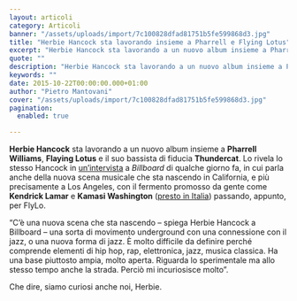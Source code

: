 ```yaml
---
layout: articoli
category: Articoli
banner: "/assets/uploads/import/7c100828dfad81751b5fe599868d3.jpg"
title: "Herbie Hancock sta lavorando insieme a Pharrell e Flying Lotus"
excerpt: "Herbie Hancock sta lavorando a un nuovo album insieme a Pharrell Williams, Flaying Lotus e il suo bassista di fiducia Thundercat. Lo rivela lo stesso Hancock in un’intervista a Billboard di qualche giorno fa, in cui parla anche della nuova scena musicale che sta nascendo in California, e più precisamente a Los Angeles, con il [&hellip"
quote: ""
description: "Herbie Hancock sta lavorando a un nuovo album insieme a Pharrell Williams, Flaying Lotus e il suo bassista di fiducia Thundercat. Lo rivela lo stesso Hancock in un’intervista a Billboard di qualche giorno fa, in cui parla anche della nuova scena musicale che sta nascendo in California, e più precisamente a Los Angeles, con il [&hellip"
keywords: ""
date: 2015-10-22T00:00:00.000+01:00
author: "Pietro Mantovani"
cover: "/assets/uploads/import/7c100828dfad81751b5fe599868d3.jpg"
pagination:
  enabled: true

---
```


[](https://hotmc.com/wp-content/uploads/2015/10/7c100828dfad81751b5fe599868d3.jpg)

**Herbie Hancock** sta lavorando a un nuovo album insieme a **Pharrell Williams**, **Flaying Lotus** e il suo bassista di fiducia **Thundercat**. Lo rivela lo stesso Hancock in [un’intervista](https://www.billboard.com/articles/news/6731100/herbie-hancock-new-album) a _Billboard_ di qualche giorno fa, in cui parla anche della nuova scena musicale che sta nascendo in California, e più precisamente a Los Angeles, con il fermento promosso da gente come **Kendrick Lamar** e **Kamasi Washington** ([presto in Italia](https://hotmc.com/eventi-concerti-22-ottobre-30-gennaio/)) passando, appunto, per FlyLo.

“C’è una nuova scena che sta nascendo – spiega Herbie Hancock a Billboard – una sorta di movimento underground con una connessione con il jazz, o una nuova forma di jazz. È molto difficile da definire perché comprende elementi di hip hop, rap, elettronica, jazz, musica classica. Ha una base piuttosto ampia, molto aperta. Riguarda lo sperimentale ma allo stesso tempo anche la strada. Perciò mi incuriosisce molto”.

Che dire, siamo curiosi anche noi, Herbie.
